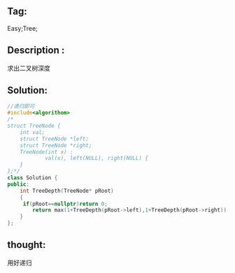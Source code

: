 ## Tag:
Easy;Tree;
## Description :
求出二叉树深度
## Solution:
```C++
//递归即可
#include<algorithom>
/*
struct TreeNode {
	int val;
	struct TreeNode *left;
	struct TreeNode *right;
	TreeNode(int x) :
			val(x), left(NULL), right(NULL) {
	}
};*/
class Solution {
public:
    int TreeDepth(TreeNode* pRoot)
    {
     if(pRoot==nullptr)return 0;
        return max(1+TreeDepth(pRoot->left),1+TreeDepth(pRoot->right));
    }
};
```
## thought:
用好递归
